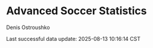 # Advanced Soccer Statistics
Denis Ostroushko

<!-- gfm -->

Last successful data update: 2025-08-13 10:16:14 CST
